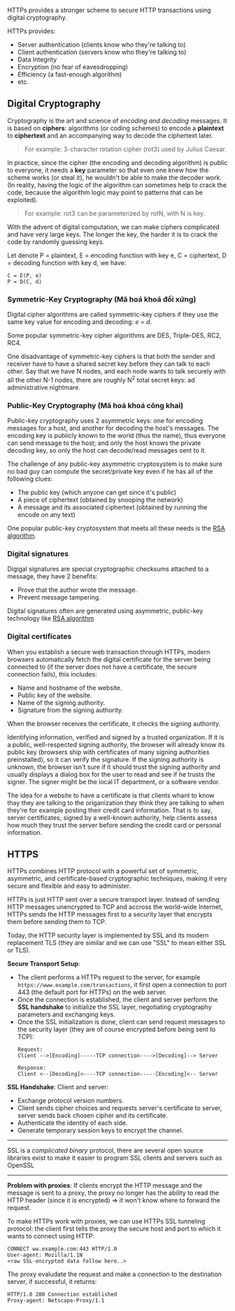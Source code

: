 HTTPs provides a stronger scheme to secure HTTP transactions using digital cryptography.

HTTPs provides:
- Server authentication (clients know who they're talking to)
- Client authentication (servers know who they're talking to)
- Data Integrity
- Encryption (no fear of eavesdropping)
- Efficiency (a fast-enough algorithm)
- etc.

## Digital Cryptography

Cryptography is the art and science of *encoding and decoding* messages. It is based on **ciphers**: algorithms (or coding schemes) to encode a **plaintext** to **ciphertext** and an accompanying way to decode the ciphertext later.

> For example: 3-character rotation cipher (rot3) used by Julius Caesar.

In practice, since the cipher (the encoding and decoding algorithm) is public to everyone, it needs a **key** parameter so that even one knew how the scheme works (or steal it), he wouldn't be able to make the decoder work. (In reality, having the logic of the algorithm can sometimes help to crack the code, because the algorithm logic may point to patterns that can be exploited).

> For example: rot3 can be parameterized by rotN, with N is key.

With the advent of digital computation, we can make ciphers complicated and have very large keys. The longer the key, the harder it is to crack the code by randomly guessing keys.

Let denote P = plaintext, E = encoding function with key e, C = ciphertext, D = decoding function with key d, we have:

```
C = E(P, e)
P = D(C, d)
```

### Symmetric-Key Cryptography (Mã hoá khoá đối xứng)

Digital cipher algorithms are called symmetric-key ciphers if they use the same key value for encoding and decoding: *e = d*.

Some popular symmetric-key cipher algorithms are DES, Triple-DES, RC2, RC4.

One disadvantage of symmetric-key ciphers is that both the sender and receiver have to have a shared secret key before they can talk to each other. Say that we have N nodes, and each node wants to talk securely with all the other N-1 nodes, there are roughly N<sup>2</sup> total secret keys: ad administrative nightmare.

### Public-Key Cryptography (Mã hoá khoá công khai)

Public-key cryptography uses 2 asymmetric keys: one for encoding messages for a host, and another for decoding the host's messages. The encoding key is publicly known to the world (thus the name), thus everyone can send message to the host; and only the host knows the private decoding key, so only the host can decode/read messages sent to it.

The challenge of any public-key asymmetric cryptosystem is to make sure no bad guy can compute the secret/private key even if he has all of the following clues:
- The public key (which anyone can get since it's public)
- A piece of ciphertext (obtained by snooping the network)
- A message and its associated ciphertext (obtained by running the encode on any text)

One popular public-key cryptosystem that meets all these needs is the [RSA algorithm](algorithms-and-data-structures/rsa.md).

### Digital signatures

Digigal signatures are special cryptographic checksums attached to a message, they have 2 benefits:
- Prove that the author wrote the message.
- Prevent message tampering.

Digital signatures often are generated using asymmetric, public-key technology like [RSA algorithm](algorithms-and-data-structures/rsa.md)

### Digital certificates

When you establish a secure web transaction through HTTPs, modern browsers automatically fetch the digital certificate for the server being connected to (if the server does not have a certificate, the secure connection fails), this includes:
- Name and hostname of the website.
- Public key of the website.
- Name of the signing authority.
- Signature from the signing authority.

When the browser receives the certificate, it checks the signing authority.

Identifying information, verified and signed by a trusted organization. If it is a public, well-respected signing authority, the browser will already know its public key (browsers ship with certificates of many signing authorities preinstalled), so it can verify the signature. If the signing authority is unknown, the browser isn't sure if it should trust the signing authority and usually displays a dialog box for the user to read and see if he trusts the signer. The signer might be the local IT department, or a software vendor.

The idea for a website to have a certificate is that clients whant to know thay they are talking to the origanization they think they are talking to when they're for example posting their credit card information. That is to say, server certificates, signed by a well-known authority, help clients assess how much they trust the server before sending the credit card or personal information.

## HTTPS

HTTPs combines HTTP protocol with a powerful set of symmetric, asymmetric, and certificate-based cryptographic techniques, making it very secure and flexible and easy to administer.

HTTPs is just HTTP sent over a secure transport layer. Instead of sending HTTP messages unencrypted to TCP and accross the world-wide Internet, HTTPs sends the HTTP messages first to a security layer that encrypts them before sending them to TCP.

Today, the HTTP security layer is implemented by SSL and its modern replacement TLS (they are similar and we can use "SSL" to mean either SSL or TLS).

**Secure Transport Setup**:
- The client performs a HTTPs request to the server, for example `https://www.example.com/transactions`, it first open a connection to port 443 (the default port for HTTPs) on the web server.
- Once the connection is established, the client and server perform the **SSL handshake** to initialize the SSL layer, negotiating cryptography parameters and exchanging keys.
- Once the SSL initialization is done, client can send request messages to the security layer (they are of course encrypted before being sent to TCP):
  ```
  Request:
  Client -->[Encoding]-----TCP connection---->[Decoding]--> Server
  
  Response:
  Client <--[Decoding]<----TCP connection-----[Encoding]<-- Server
  ```

**SSL Handshake**: Client and server:
- Exchange protocol version numbers.
- Client sends cipher choices and requests server's certificate to server, server sends back chosen cipher and its certificate.
- Authenticate the identity of each side.
- Generate temporary session keys to encrypt the channel.

---

SSL is a *complicated binary* protocol, there are several open source libraries exist to make it easier to program SSL clients and servers such as OpenSSL

---

**Problem with proxies**: If clients encrypt the HTTP message and the message is sent to a proxy, the proxy no longer has the ability to read the HTTP header (since it is encrypted) => it won't know where to forward the request.

To make HTTPs work with proxies, we can use HTTPs SSL tunneling protocol: the client first tells the proxy the secure host and port to which it wants to connect using HTTP:

```
CONNECT ww.example.com:443 HTTP/1.0
User-agent: Mozilla/1.1N
<raw SSL-encrypted data follow here..>
```

The proxy evaludate the request and make a connection to the destination server, if successful, it returns:

```
HTTP/1.0 200 Connection established
Proxy-agent: Netscape-Proxy/1.1
```
